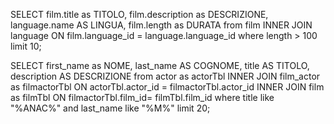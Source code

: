 SELECT film.title as TITOLO, film.description as DESCRIZIONE, language.name AS LINGUA, film.length as DURATA from film 
INNER JOIN language ON film.language_id = language.language_id
where length > 100 
limit 10;

SELECT first_name as NOME, last_name AS COGNOME, title AS TITOLO, description AS DESCRIZIONE from actor as actorTbl 
INNER JOIN film_actor as filmactorTbl ON actorTbl.actor_id = filmactorTbl.actor_id 
INNER JOIN film as filmTbl ON filmactorTbl.film_id= filmTbl.film_id
where title like "%ANAC%" and last_name like "%M%"
limit 20;
